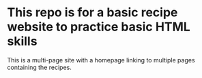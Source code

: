 # This repo is for a basic recipe website to practice basic HTML skills

This is a multi-page site with a homepage linking to multiple pages containing the recipes.